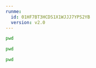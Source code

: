 ```yaml
---
runme:
  id: 01HF7BT3HCDS1X1WJJJ7YPS2YB
  version: v2.0
---
```


```sh {"id":"01HF7BT3HCDS1X1WJJJ16KHGY9","name":"none-pwd"}
pwd
```

```sh {"cwd":"../","id":"01HF7BT3HCDS1X1WJJJ3DEQ0Y4","name":"none-rel-pwd"}
pwd
```

```sh {"cwd":"/opt","id":"01HF7BT3HCDS1X1WJJJ4G7EP5T","name":"none-abs-pwd"}
pwd
```
